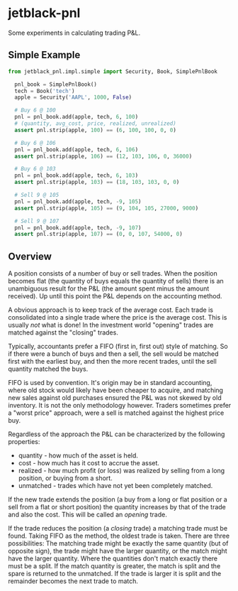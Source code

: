 # jetblack-pnl

Some experiments in calculating trading P&L.

## Simple Example

```python
from jetblack_pnl.impl.simple import Security, Book, SimplePnlBook

  pnl_book = SimplePnlBook()
  tech = Book('tech')
  apple = Security('AAPL', 1000, False)

  # Buy 6 @ 100
  pnl = pnl_book.add(apple, tech, 6, 100)
  # (quantity, avg_cost, price, realized, unrealized)
  assert pnl.strip(apple, 100) == (6, 100, 100, 0, 0)

  # Buy 6 @ 106
  pnl = pnl_book.add(apple, tech, 6, 106)
  assert pnl.strip(apple, 106) == (12, 103, 106, 0, 36000)

  # Buy 6 @ 103
  pnl = pnl_book.add(apple, tech, 6, 103)
  assert pnl.strip(apple, 103) == (18, 103, 103, 0, 0)

  # Sell 9 @ 105
  pnl = pnl_book.add(apple, tech, -9, 105)
  assert pnl.strip(apple, 105) == (9, 104, 105, 27000, 9000)

  # Sell 9 @ 107
  pnl = pnl_book.add(apple, tech, -9, 107)
  assert pnl.strip(apple, 107) == (0, 0, 107, 54000, 0)
```

## Overview

A position consists of a number of buy or sell trades. When the
position becomes flat (the quantity of buys equals the quantity of sells) there is
an unambiguous result for the P&L (the amount spent minus the amount received).
Up until this point the P&L depends on the accounting method.

A obvious approach is to keep track of the average cost. Each trade is consolidated
into a single trade where the price is the average cost. This is usually *not*
what is done! In the investment world "opening" trades are matched against
the "closing" trades.

Typically, accountants prefer a FIFO (first in, first out) style of matching.
So if there were a bunch of buys and then a sell, the sell would be matched first
with the earliest buy, and then the more recent trades, until the sell quantity
matched the buys.

FIFO is used by convention. It's origin may be in standard accounting, where old
stock would likely have been cheaper to acquire, and matching new sales against old
purchases ensured the P&L was not skewed by old inventory. It is not the only
methodology however. Traders sometimes prefer a "worst price" approach, were a
sell is matched against the highest price buy.

Regardless of the approach the P&L can be characterized by the following
properties:

* quantity - how much of the asset is held.
* cost - how much has it cost to accrue the asset.
* realized - how much profit (or loss) was realized by selling from a long
  position, or buying from a short.
* unmatched - trades which have not yet been completely matched.

If the new trade extends the position (a buy from a long or flat position or a
sell from a flat or short position) the quantity increases by that of the trade
and also the cost. This will be called an *opening* trade.

If the trade reduces the position (a *closing* trade) a matching trade must be
found. Taking FIFO as the method, the oldest trade is taken. There are three
possibilities: The matching trade might be exactly the same quantity (but of opposite sign), the
trade might have the larger quantity, or the match might have the larger quantity.
Where the quantities don't match exactly there must be a split. If the match
quantity is greater, the match is split and the spare is returned to the unmatched.
If the trade is larger it is split and the remainder becomes the next trade to
match.
